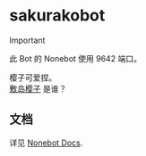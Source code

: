 # sakurakobot

> [!Important]  
> 此 Bot 的 Nonebot 使用 9642 端口。

樱子可爱捏。  
[敷岛樱子](https://mzh.moegirl.org.cn/%E6%95%B7%E5%B2%9B%E6%A8%B1%E5%AD%90) 是谁？

## 文档

详见 [Nonebot Docs](https://nonebot.dev/).

